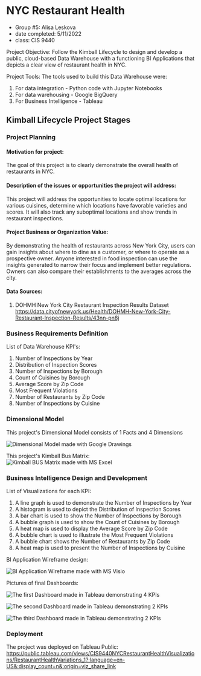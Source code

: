 # NYC Restaurant Health
- Group #5: Alisa Leskova
- date completed: 5/11/2022
- class: CIS 9440

Project Objective: Follow the Kimball Lifecycle to design and develop a public,
cloud-based Data Warehouse with a functioning BI Applications that depicts a
clear view of restaurant health in NYC.

Project Tools:
The tools used to build this Data Warehouse were:
1. For data integration - Python code with Jupyter Notebooks
2. For data warehousing - Google BigQuery
3. For Business Intelligence - Tableau

## Kimball Lifecycle Project Stages

### Project Planning

#### Motivation for project:

  The goal of this project is to clearly demonstrate the overall health of
restaurants in NYC.

#### Description of the issues or opportunities the project will address:

  This project will address the opportunities to locate optimal locations for
various cuisines, determine which locations have favorable varieties
and scores. It will also track any suboptimal locations
and show trends in restaurant inspections.

#### Project Business or Organization Value:
  By demonstrating the health of restaurants across New York City, users can
gain insights about where to dine as a customer, or where to operate as a
prospective owner. Anyone interested in food inspection can use
the insights generated to narrow their focus and implement better regulations.
Owners can also compare their establishments to the averages across the city.

#### Data Sources:
1. DOHMH New York City Restaurant Inspection Results Dataset
https://data.cityofnewyork.us/Health/DOHMH-New-York-City-Restaurant-Inspection-Results/43nn-pn8j

### Business Requirements Definition

List of Data Warehouse KPI's:
1. Number of Inspections by Year
2. Distribution of Inspection Scores
3. Number of Inspections by Borough
4. Count of Cuisines by Borough
5. Average Score by Zip Code
6. Most Frequent Violations
7. Number of Restaurants by Zip Code
8. Number of Inspections by Cuisine

### Dimensional Model

This project's Dimensional Model consists of 1 Facts and 4 Dimensions


![Dimensional Model made with Google Drawings](https://user-images.githubusercontent.com/102559615/167975253-31c50178-e4b0-479d-9631-f4c2fcf40778.jpg)

This project's Kimball Bus Matrix:
![Kimball BUS Matrix made with MS Excel](https://user-images.githubusercontent.com/102559615/167975419-d49e93cc-8dce-48f6-bc9e-d4e80ce5b8f9.jpg)



### Business Intelligence Design and Development

List of Visualizations for each KPI:
1. A line graph is used to demonstrate the Number of Inspections by Year
2. A histogram is used to depict the Distribution of Inspection Scores
3. A bar chart is used to show the Number of Inspections by Borough
4. A bubble graph is used to show the Count of Cuisines by Borough
5. A heat map is used to display the Average Score by Zip Code
6. A bubble chart is used to illustrate the Most Frequent Violations
7. A bubble chart shows the Number of Restaurants by Zip Code
8. A heat map is used to present the Number of Inspections by Cuisine

BI Application Wireframe design:

![BI Application Wireframe made with MS Visio](https://user-images.githubusercontent.com/102559615/167975037-10b79825-1a1d-4332-95d3-6af88ffd408c.jpg)

Pictures of final Dashboards:

![The first Dashboard made in Tableau demonstrating 4 KPIs](https://user-images.githubusercontent.com/102559615/167975448-191bee4e-9494-4ae8-abe5-19b97b0c24c0.jpg)

![The second Dashboard made in Tableau demonstrating 2 KPIs](https://user-images.githubusercontent.com/102559615/167975480-4be91440-74ad-46cb-b6a3-cd3d7b218614.jpg)

![The third Dashboard made in Tableau demonstrating 2 KPIs](https://user-images.githubusercontent.com/102559615/167975554-244bb3b5-43ea-45af-acc9-08b6402e717e.jpg)


### Deployment

The project was deployed on Tableau Public: https://public.tableau.com/views/CIS9440NYCRestaurantHealthVisualizations/RestaurantHealthVariations_1?:language=en-US&:display_count=n&:origin=viz_share_link
